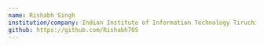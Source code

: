 ```yaml
---
name: Rishabh Singh
institution/company: Indian Institute of Information Technology Tiruchirappalli
github: https://github.com/Rishabh705
---
```

